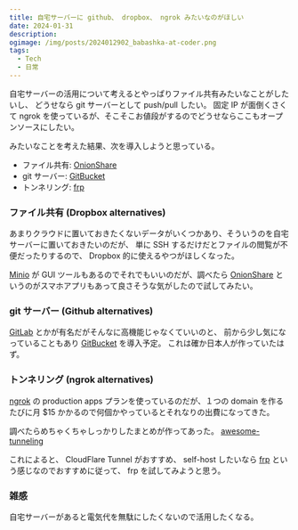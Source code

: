 ```yaml
---
title: 自宅サーバーに github、 dropbox、 ngrok みたいなのがほしい
date: 2024-01-31
description:
ogimage: /img/posts/2024012902_babashka-at-coder.png
tags:
  - Tech
  - 日常
---
```


自宅サーバーの活用について考えるとやっぱりファイル共有みたいなことがしたいし、
どうせなら git サーバーとして push/pull したい。 固定 IP が面倒くさくて ngrok
を使っているが、そこそこお値段がするのでどうせならここもオープンソースにしたい。

みたいなことを考えた結果、次を導入しようと思っている。

- ファイル共有: [OnionShare](https://onionshare.org)
- git サーバー: [GitBucket](https://github.com/gitbucket/gitbucket)
- トンネリング: [frp](https://github.com/fatedier/frp)

### ファイル共有 (Dropbox alternatives)

あまりクラウドに置いておきたくないデータがいくつかあり、そういうのを自宅サーバーに置いておきたいのだが、
単に SSH するだけだとファイルの閲覧が不便だったりするので、 Dropbox
的に使えるやつがほしくなった。

[Minio](https://min.io) が GUI ツールもあるのでそれでもいいのだが、調べたら
[OnionShare](https://onionshare.org)
というのがスマホアプリもあって良さそうな気がしたので試してみたい。

### git サーバー (Github alternatives)

[GitLab](https://about.gitlab.com)
とかが有名だがそんなに高機能じゃなくていいのと、
前から少し気になっていることもあり
[GitBucket](https://github.com/gitbucket/gitbucket) を導入予定。
これは確か日本人が作っていたはず。

### トンネリング (ngrok alternatives)

[ngrok](https://ngrok.com) の production apps プランを使っているのだが、１つの
domain を作るたびに月 $15
かかるので何個かやっているとそれなりの出費になってきた。

調べたらめちゃくちゃしっかりしたまとめが作ってあった。
[awesome-tunneling](https://github.com/anderspitman/awesome-tunneling)

これによると、 CloudFlare Tunnel がおすすめ、 self-host したいなら
[frp](https://github.com/fatedier/frp) という感じなのでおすすめに従って、 frp
を試してみようと思う。

### 雑感

自宅サーバーがあると電気代を無駄にしたくないので活用したくなる。
